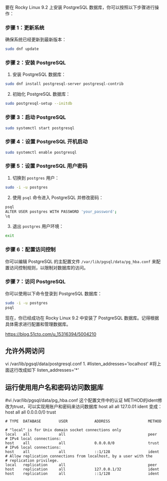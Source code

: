 
要在 Rocky Linux 9.2 上安装 PostgreSQL 数据库，你可以按照以下步骤进行操作：

### 步骤 1：更新系统
确保系统已经更新到最新版本：
```bash
sudo dnf update
```

### 步骤 2：安装 PostgreSQL
1. 安装 PostgreSQL 数据库：
```bash
sudo dnf install postgresql-server postgresql-contrib
```

2. 初始化 PostgreSQL 数据库：
```bash
sudo postgresql-setup --initdb
```

### 步骤 3：启动 PostgreSQL
```bash
sudo systemctl start postgresql
```

### 步骤 4：设置 PostgreSQL 开机启动
```bash
sudo systemctl enable postgresql
```

### 步骤 5：设置 PostgreSQL 用户密码
1. 切换到 `postgres` 用户：
```bash
sudo -i -u postgres
```

2. 使用 `psql` 命令进入 PostgreSQL 并修改密码：
```bash
psql
ALTER USER postgres WITH PASSWORD 'your_password';
\q
```

3. 退出 `postgres` 用户环境：
```bash
exit
```

### 步骤 6：配置访问控制
你可以编辑 PostgreSQL 的主配置文件 `/var/lib/pgsql/data/pg_hba.conf` 来配置访问控制规则，以限制对数据库的访问。

### 步骤 7：访问 PostgreSQL
你可以使用以下命令登录到 PostgreSQL 数据库：
```bash
sudo -i -u postgres
psql
```

现在，你已经成功在 Rocky Linux 9.2 中安装了 PostgreSQL 数据库。记得根据具体需求进行配置和管理数据库。


https://blog.51cto.com/u_15316394/5004210


## 允许外网访问
vi /var/lib/pgsql/data/postgresql.conf
1.
#listen_addresses='localhost'
#将上面这行改成如下
listen_addresses='*'



## 运行使用用户名和密码访问数据库
#vi /var/lib/pgsql/data/pg_hba.conf
这个配置文件中的认证 METHOD的ident修改为trust，可以实现用账户和密码来访问数据库
host    all             all             127.0.01               ident
变成：
host    all             all             0.0.0.0/0               trust
```
# TYPE  DATABASE        USER            ADDRESS                 METHOD

# "local" is for Unix domain socket connections only
local   all             all                                     peer
# IPv4 local connections:
host    all             all             0.0.0.0/0               trust
# IPv6 local connections:
host    all             all             ::1/128                 ident
# Allow replication connections from localhost, by a user with the
# replication privilege.
local   replication     all                                     peer
host    replication     all             127.0.0.1/32            ident
host    replication     all             ::1/128                 ident
```
